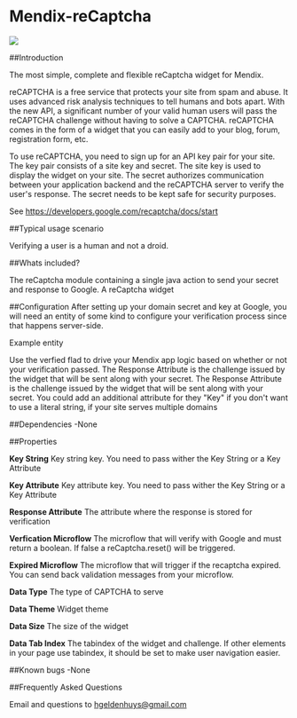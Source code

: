 # Mendix-reCaptcha

![]({{site.baseurl}}/https://www.evernote.com/l/AAHIrbskkHxBpIvDqXF1NDpdxd5yKLxQ_o0B/image.png)

##Introduction

The most simple, complete and flexible reCaptcha widget for Mendix.

reCAPTCHA is a free service that protects your site from spam and abuse. It uses advanced risk analysis techniques to tell humans and bots apart. With the new API, a significant number of your valid human users will pass the reCAPTCHA challenge without having to solve a CAPTCHA. reCAPTCHA comes in the form of a widget that you can easily add to your blog, forum, registration form, etc.

To use reCAPTCHA, you need to sign up for an API key pair for your site. The key pair consists of a site key and secret. The site key is used to display the widget on your site. The secret authorizes communication between your application backend and the reCAPTCHA server to verify the user's response. The secret needs to be kept safe for security purposes.

See https://developers.google.com/recaptcha/docs/start

##Typical usage scenario

Verifying a user is a human and not a droid.

##Whats included?

The reCaptcha module containing a single java action to send your secret and response to Google.
A reCaptcha widget 

##Configuration
After setting up your domain secret and key at Google, you will need an entity of some kind to configure your verification process since that happens server-side.

Example entity

Use the verfied flad to drive your Mendix app logic based on whether or not your verification passed.
The Response Attribute is the challenge issued by the widget that will be sent along with your secret.
The Response Attribute is the challenge issued by the widget that will be sent along with your secret.
You could add an additional attribute for they "Key" if you don't want to use a literal string, if your site serves multiple domains


##Dependencies
-None

##Properties

**Key String**			Key string key. You need to pass wither the Key String or a Key Attribute

**Key Attribute**		Key attribute key. You need to pass wither the Key String or a Key Attribute

**Response Attribute**		The attribute where the response is stored for verification

**Verfication Microflow**	The microflow that will verify with Google and must return a boolean. If false a reCaptcha.reset() will be triggered.

**Expired Microflow**		The microflow that will trigger if the recaptcha expired. You can send back validation messages from your microflow.

**Data Type**				The type of CAPTCHA to serve

**Data Theme**				Widget theme

**Data Size**				The size of the widget

**Data Tab Index**			The tabindex of the widget and challenge. If other elements in your page use tabindex, it should be set to make user navigation easier.


##Known bugs
-None

##Frequently Asked Questions

Email and questions to [hgeldenhuys@gmail.com](mailto:hgeldenhuys@gmail.com)

